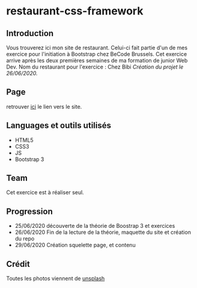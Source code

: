 # restaurant-css-framework

## Introduction
Vous trouverez ici mon site de restaurant.
Celui-ci fait partie d'un de mes exercice pour l'initiation à Bootstrap chez BeCode Brussels.
Cet exercice arrive après les deux premières semaines de ma formation de junior Web Dev.
Nom du restaurant pour l'exercice : Chez Bibi
*Création du projet le 26/06/2020.*

## Page 
retrouver [ici]() le lien vers le site.

## Languages et outils utilisés 
- HTML5
- CSS3
- JS
- Bootstrap 3

## Team
Cet exercice est à réaliser seul.

## Progression 
- 25/06/2020 découverte de la théorie de Boostrap 3 et exercices 
- 26/06/2020 Fin de la lecture de la théorie, maquette du site et création du repo
- 29/06/2020 Création squelette page, et contenu

## Crédit 

Toutes les photos viennent de [unsplash](https://unsplash.com/)
